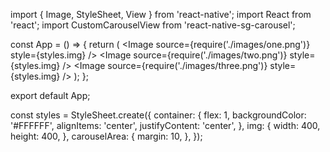 import { Image, StyleSheet, View } from 'react-native';
import React from 'react';
import CustomCarouselView from 'react-native-sg-carousel';

const App = () => {
  return (
    <View style={styles.container}>
      <CustomCarouselView
        bubleColor="#000000"
        activeBubleColor="#FF0000"
        styling={styles.carouselArea}
      >
        <Image source={require('./images/one.png')} style={styles.img} />
        <Image source={require('./images/two.png')} style={styles.img} />
        <Image source={require('./images/three.png')} style={styles.img} />
      </CustomCarouselView>
    </View>
  );
};

export default App;

const styles = StyleSheet.create({
  container: {
    flex: 1,
    backgroundColor: '#FFFFFF',
    alignItems: 'center',
    justifyContent: 'center',
  },
  img: {
    width: 400,
    height: 400,
  },
  carouselArea: {
    margin: 10,
  },
});
